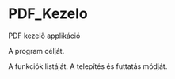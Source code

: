 # PDF_Kezelo
PDF kezelő applikáció


A program célját.

A funkciók listáját.
A telepítés és futtatás módját.
